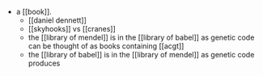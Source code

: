 - a [[book]].
	- [[daniel dennett]]
	- [[skyhooks]] vs [[cranes]]
	- the [[library of mendel]] is in the [[library of babel]] as genetic code can be thought of as books containing [[acgt]]
	- the [[library of babel]] is in the [[library of mendel]] as genetic code produces